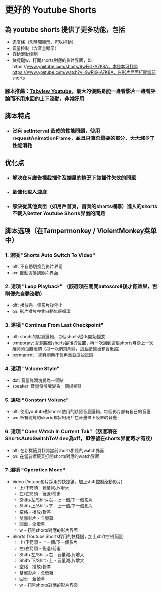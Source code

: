 # 更好的 Youtube Shorts

## 為 youtube shorts 提供了更多功能，包括

- 進度條（含時間顯示，可以拖動）
- 音量控制（含音量顯示）
- 自動滾動控制
- 快捷鍵w，打開shorts對應的影片界面，如https://www.youtube.com/shorts/9wRiG-A7K8A，本腳本可打開https://www.youtube.com/watch?v=9wRiG-A7K8A，在影片界面打開當前shorts
  
### 腳本推薦：[Tabview Youtube](https://greasyfork.org/zh-CN/scripts/428651-tabview-youtube)，最大的優點是能一邊看影片一邊看評論而不用來回的上下滾動，非常好用

## 脚本特点

- <h3>沒有 setInterval 造成的性能問題，使用requestAnimationFrame，並且只渲染需要的部分，大大減少了性能消耗</h3>

## 优化点

- <h3>解決在有廣告攔截插件及擴展的情況下該插件失效的問題</h3>

- <h3>最佳化載入速度</h3>

- <h3>解決從其他頁面（如用戶首頁，首頁的shorts欄等）進入的shorts不載入Better Youtube Shorts界面的問題</h3>

## 脚本选项（在Tampermonkey / ViolentMonkey菜单中）

### 1. 選項 "Shorts Auto Switch To Video"
- off: 不自動切換到影片界面
- on: 自動切換到影片界面

### 2. 選項 "Loop Playback" （該選項在關閉autoscroll後才有效果，否則優先自動滾動）
- off: 播放完一個影片後停止
- on: 影片播放完會自動無限循環

### 3. 選項 "Continue From Last Checkpoint"
- off: shorts的默認邏輯，每個shorts從0s開始播放
- temporary: 記憶每個shorts最後的位置，再一次回到這個shorts時從上一次離開的位置繼續（每一次網頁刷新，這些記憶被都會重設）
- permanent：網頁刷新不會再重設這些記憶
  
### 4. 選項 "Volume Style"
- dot: 音量條滑塊變為一個點
- speaker: 音量條滑塊變為一個揚聲器
  
### 5. 選項 "Constant Volume"
- off: 使用youtube對shorts使用的默認音量邏輯，每個影片都有自己的音量
- on: 所有瀏覽的shorts都採用用戶在音量條上設置的音量

### 6. 選項 "Open Watch In Current Tab"（該選項在ShortsAutoSwitchToVideo為off，即停留在shorts界面時才有效）
- off: 在新標籤頁打開當前shorts對應的watch界面
- on: 在當前標籤頁打開shorts對應的watch界面

### 7. 選項 "Operation Mode"
- Video (Yotube影片採用的快捷鍵，加上shift控制滾動影片)  
    - 上/下箭頭 - 音量減小/增大
    - 左/右箭頭 - 後退/前進
    - Shift+左/Shift+右 - 上一個/下一個影片
    - Shift+上/Shift+下 - 上一個/下一個影片
    - 空格 - 播放/暫停
    - 雙擊影片 - 全螢幕
    - 回車 - 全螢幕
    - w - 打開shorts對應的影片界面
- Shorts (Youtube Shorts採用的快捷鍵，加上shift控制音量)
    - 上/下箭頭 - 上一個/下一個影片
    - 左/右箭頭 - 後退/前進
    - Shift+左/Shift+右 - 音量減小/增大
    - Shift+下/Shift+上 - 音量減小/增大
    - 空格 - 播放/暫停
    - 雙擊影片 - 全螢幕
    - 回車 - 全螢幕
    - w - 打開shorts對應的影片界面